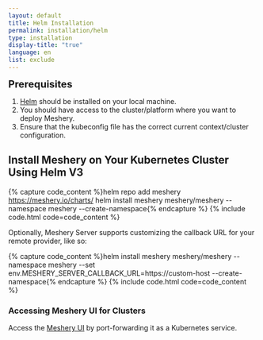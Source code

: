 ```yaml
---
layout: default
title: Helm Installation
permalink: installation/helm
type: installation
display-title: "true"
language: en
list: exclude
---
```


<div class="prereqs"><p><strong style="font-size: 20px;">Prerequisites</strong> </p> 
  <ol>
    <li><a href="https://helm.sh/docs/intro/install/" class="meshery-light">Helm</a>  should be installed on your local machine.</li>
    <li>You should have access to the cluster/platform where you want to deploy Meshery.</li>
    <li>Ensure that the kubeconfig file has the correct current context/cluster configuration.</li>
  </ol>
</div> 

## Install Meshery on Your Kubernetes Cluster Using Helm V3

{% capture code_content %}helm repo add meshery https://meshery.io/charts/
helm install meshery meshery/meshery --namespace meshery --create-namespace{% endcapture %}
{% include code.html code=code_content %}
<br />

Optionally, Meshery Server supports customizing the callback URL for your remote provider, like so:

{% capture code_content %}helm install meshery meshery/meshery --namespace meshery --set env.MESHERY_SERVER_CALLBACK_URL=https://custom-host --create-namespace{% endcapture %}
{% include code.html code=code_content %}

### Accessing Meshery UI for Clusters

Access the [Meshery UI](/services/port-forward) by port-forwarding it as a Kubernetes service.